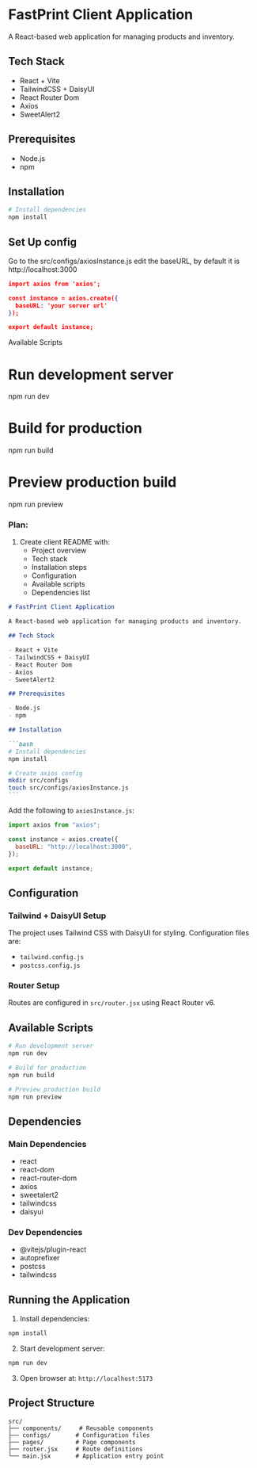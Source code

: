 # FastPrint Client Application

A React-based web application for managing products and inventory.

## Tech Stack

- React + Vite
- TailwindCSS + DaisyUI
- React Router Dom
- Axios
- SweetAlert2

## Prerequisites

- Node.js
- npm

## Installation

```bash
# Install dependencies
npm install
```

## Set Up config

Go to the src/configs/axiosInstance.js
edit the baseURL, by default it is http://localhost:3000

```json
import axios from 'axios';

const instance = axios.create({
  baseURL: 'your server url'
});

export default instance;
```

Available Scripts

# Run development server

npm run dev

# Build for production

npm run build

# Preview production build

npm run preview

### Plan:

1. Create client README with:
   - Project overview
   - Tech stack
   - Installation steps
   - Configuration
   - Available scripts
   - Dependencies list

````markdown
# FastPrint Client Application

A React-based web application for managing products and inventory.

## Tech Stack

- React + Vite
- TailwindCSS + DaisyUI
- React Router Dom
- Axios
- SweetAlert2

## Prerequisites

- Node.js
- npm

## Installation

```bash
# Install dependencies
npm install

# Create axios config
mkdir src/configs
touch src/configs/axiosInstance.js
```
````

Add the following to `axiosInstance.js`:

```javascript
import axios from "axios";

const instance = axios.create({
  baseURL: "http://localhost:3000",
});

export default instance;
```

## Configuration

### Tailwind + DaisyUI Setup

The project uses Tailwind CSS with DaisyUI for styling. Configuration files are:

- `tailwind.config.js`
- `postcss.config.js`

### Router Setup

Routes are configured in `src/router.jsx` using React Router v6.

## Available Scripts

```bash
# Run development server
npm run dev

# Build for production
npm run build

# Preview production build
npm run preview
```

## Dependencies

### Main Dependencies

- react
- react-dom
- react-router-dom
- axios
- sweetalert2
- tailwindcss
- daisyui

### Dev Dependencies

- @vitejs/plugin-react
- autoprefixer
- postcss
- tailwindcss

## Running the Application

1. Install dependencies:

```bash
npm install
```

2. Start development server:

```bash
npm run dev
```

3. Open browser at: `http://localhost:5173`

## Project Structure

```
src/
├── components/     # Reusable components
├── configs/       # Configuration files
├── pages/         # Page components
├── router.jsx     # Route definitions
└── main.jsx       # Application entry point
```
